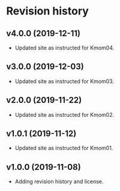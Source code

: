 Revision history
==================

v4.0.0 (2019-12-11)
----------------------

* Updated site as instructed for Kmom04.

v3.0.0 (2019-12-03)
----------------------

* Updated site as instructed for Kmom03.

v2.0.0 (2019-11-22)
----------------------

* Updated site as instructed for Kmom02.


v1.0.1 (2019-11-12)
----------------------

* Updated site as instructed for Kmom01.


v1.0.0 (2019-11-08)
----------------------

* Adding revision history and license.
